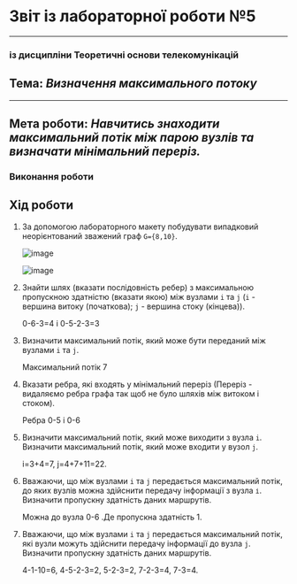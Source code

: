 # Звіт із лабораторної роботи №5
---
### із дисципліни Теоретичні основи телекомунікацій
## Тема: _Визначення максимального потоку_
---
## Мета роботи: _Навчитись знаходити максимальний потік між парою вузлів та визначати мінімальний переріз._


### Виконання роботи

## Хід роботи

1. За допомогою лабораторного макету побудувати випадковий неорієнтований зважений граф `G={8,10}`.

   ![image]()

   ![image]()

2. Знайти шлях (вказати послідовність ребер) з максимальною пропускною здатністю (вказати якою) між вузлами `i` та `j` (`i` - вершина витоку (початкова); `j` - вершина стоку (кінцева)). 
         

      0-6-3=4 і 0-5-2-3=3
3. Визначити максимальний потік, який може бути переданий між вузлами `i` та `j`. 
         

      Максимальний потік 7
4. Вказати ребра, які входять у мінімальний переріз (Переріз - видаляємо ребра графа так щоб не було шляхів між витоком і стоком). 
   

      Ребра 0-5 i 0-6
5. Визначити максимальний потік, який може виходити з вузла `i`. Визначити максимальний потік, який може входити у вузол `j`. 
   

      i=3+4=7, j=4+7+11=22.
6. Вважаючи, що між вузлами `i` та `j` передається максимальний потік, до яких вузлів можна здійснити передачу інформації з вузла `і`. Визначити пропускну здатність даних маршрутів. 
   

      Можна до вузла 0-6 .Де пропускна здатність 1.
7. Вважаючи, що між вузлами `i` та `j` передається максимальний потік, які вузли можуть здійснити передачу інформації до вузла `j`. Визначити пропускну здатність даних маршрутів. 
   

      4-1-10=6, 4-5-2-3=2, 5-2-3=2, 7-2-3=4, 7-3=4.
